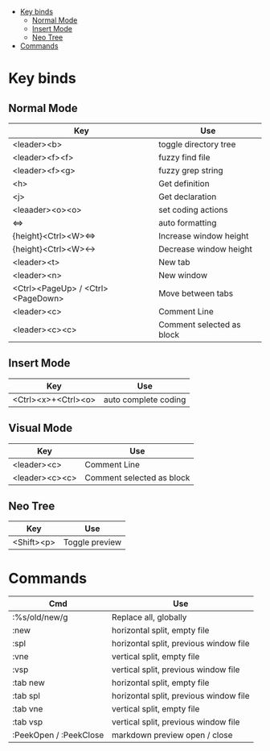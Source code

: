 <!--toc:start-->
- [Key binds](#key-binds)
  - [Normal Mode](#normal-mode)
  - [Insert Mode](#insert-mode)
  - [Neo Tree](#neo-tree)
- [Commands](#commands)
<!--toc:n-->

# Key binds
## Normal Mode
|Key|Use|
|-|-|
|\<leader>\<b>|toggle directory tree|
|\<leader>\<f>\<f>|fuzzy find file|
|\<leader>\<f>\<g>|fuzzy grep string|
|\<h>|Get definition|
|\<j>|Get declaration|
|\<leaader>\<o>\<o>|set coding actions|
|\<=>|auto formatting|
|{height}\<Ctrl>\<W>\<=>|Increase window height|
|{height}\<Ctrl>\<W>\<->|Decrease window height|
|\<leader>\<t>|New tab|
|\<leader>\<n>|New window|
|\<Ctrl>\<PageUp> / \<Ctrl>\<PageDown>|Move between tabs|
|\<leader>\<c>|Comment Line|
|\<leader>\<c>\<c>|Comment selected as block|


## Insert Mode
|Key|Use|
|-|-|
|\<Ctrl>\<x>+\<Ctrl>\<o>|auto complete coding|

## Visual Mode
|Key|Use|
|-|-|
|\<leader>\<c>|Comment Line|
|\<leader>\<c>\<c>|Comment selected as block|

## Neo Tree
|Key|Use|
|-|-|
|\<Shift>\<p>|Toggle preview|


# Commands
|Cmd|Use|
|-|-|
|:%s/old/new/g|Replace all, globally|
|:new| horizontal split, empty file|
|:spl| horizontal split, previous window file|
|:vne| vertical split, empty file|
|:vsp| vertical split, previous window file| 
|:tab new| horizontal split, empty file|
|:tab spl| horizontal split, previous window file|
|:tab vne| vertical split, empty file|
|:tab vsp| vertical split, previous window file| 
|:PeekOpen / :PeekClose| markdown preview open / close|

